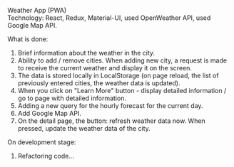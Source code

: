 Weather App (PWA)</br> Technology: React, Redux, Material-UI, used OpenWeather API, used Google Map API.</br>

What is done:

1. Brief information about the weather in the city.
2. Ability to add / remove cities. When adding new city, a request is made to receive the current weather and display it
   on the screen.
3. The data is stored locally in LocalStorage (on page reload, the list of previously entered cities, the weather data
   is updated).
4. When you click on "Learn More" button - display detailed information / go to page with detailed information.
5. Adding a new query for the hourly forecast for the current day.
6. Add Google Map API.
7. On the detail page, the button: refresh weather data now. When pressed, update the weather data of the city.

On development stage:

1. Refactoring code...
